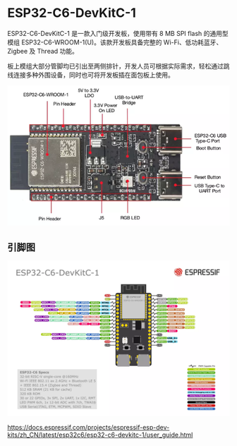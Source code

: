 # ESP32-C6-DevKitC-1

ESP32-C6-DevKitC-1 是一款入门级开发板，使用带有 8 MB SPI flash 的通用型模组 ESP32-C6-WROOM-1(U)。该款开发板具备完整的 Wi-Fi、低功耗蓝牙、Zigbee 及 Thread 功能。

板上模组大部分管脚均已引出至两侧排针，开发人员可根据实际需求，轻松通过跳线连接多种外围设备，同时也可将开发板插在面包板上使用。

![](esp32-c6-devkitc-1.webp)


## 引脚图

![](esp32-c6-devkitc-1_pinout.webp)

https://docs.espressif.com/projects/espressif-esp-dev-kits/zh_CN/latest/esp32c6/esp32-c6-devkitc-1/user_guide.html
